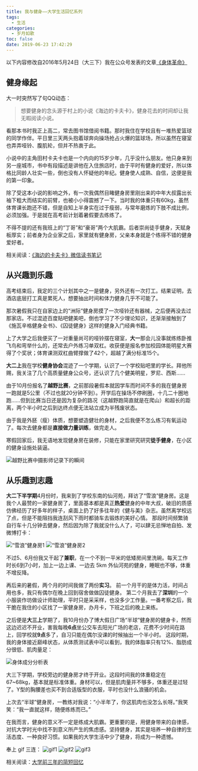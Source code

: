 ```yaml
---
title: 我与健身——大学生活回忆系列
tags:
  - 生活
categories:
  - 岁月如歌
toc: false
date: 2019-06-23 17:42:29
---
```


以下内容修改自2016年5月24日（大三下）我在公众号发表的文章[《身体革命》](https://mp.weixin.qq.com/s?__biz=MzI1MzEyODQyMA==&mid=2708132747&idx=1&sn=ef64c6fa6ce2dd81ee3494f1a2ac88ef&mpshare=1&scene=23&srcid=#rd)

<!--more-->

## 健身缘起

大一时突然写了句QQ动态：
> 想要健身的念头源于村上的小说《海边的卡夫卡》，健身花去的时间却让我无暇阅读小说。

看那本书时我正上高二，常去图书馆借阅书籍。那时我住在学校且有一堆热爱篮球的同学作伴。平日里三天两头抱着球奔向操场抢占火爆的篮球场，所以虽然在寝室也弄弄哑铃、腹肌轮，但并不热衷于此。

小说中的主角田村卡夫卡也是一个内向的15岁少年，几乎没什么朋友。他只身来到另一座城市，书中有段描述是讲他在入住旅店时，由于平时有健身的爱好，所以体格比同龄人壮实一些，倒也没有人怀疑他的年纪。健身使人成熟、自信，这便是我的第一印象。

除了受这本小说的影响之外，有一次我偶然目睹健身房里刚出来的中年大叔露出长袖下粗大而结实的前臂，也被小小得震撼了一下。当时我的体重只有60kg，虽然体育课长跑还不错，但是自知上半身实在过于瘦弱，与常年磨炼的下肢不成比例，必须加强。于是就在高考前计划着暑假要去练练了。

不得不提的还有我班上的“丁哥”和“豪哥”两个大肌霸。后者崇尚徒手健身，天赋身板厚实；前者身为企业家之后，家里就有健身房，父亲本身就是个练得不错的健身爱好者。

相关阅读：[《海边的卡夫卡》微信读书笔记](https://wushuangabao.github.io/2019/06/20/%E3%80%8A%E6%B5%B7%E8%BE%B9%E7%9A%84%E5%8D%A1%E5%A4%AB%E5%8D%A1%E3%80%8B%E5%BE%AE%E4%BF%A1%E8%AF%BB%E4%B9%A6%E7%AC%94%E8%AE%B0/)

## 从兴趣到乐趣

高考结束后，我定的三个计划其中之一是健身，另外还有一次打工。结果证明，去酒店底层打工真是累死人，想要抽出时间和体力健身几乎不可能了。

那次暑假我只在自家边上的“洲际”健身房摸了一次哑铃还有器械，之后便再没去过那家店。不过混迹百度贴吧健美吧，倒也学习了不少理论知识，还渐渐接触到了《施瓦辛格健身全书》、《囚徒健身》这样的健身入门经典书籍。

上了大学之后我便买了一对重量尚可的哑铃摆在寝室，**大一**那会儿没事就练练卧推飞鸟和弯举什么的，还常去户外练习单双杠。收获便是报名参加校园体能明星大赛得了个奖状；体育课测双杠曲臂撑做了42个，超越了满分标准15个。

**大二上**我在学校**健身协会**混迹了一个学期，认识了一个学校贴吧里的学长。拜他所赐，我关注了几个高质量健身公众号，还认识了几个健美明星，罗尼、西斯……

由于10月份报名了**越野比赛**，之前那段暑假本就因学车而时间不多的我在健身房一跑就是5公里（不过也就20分钟不到）。开学后在操场不停刷圈，十几二十圈地跑……但到比赛当日还是因为复杂的路况（这越野跑简直就是在爬山）和超长的距离，两个半小时之后到达终点便无法站立成为半残废状态。

由于我是外胚（瘦）体质，想要塑造健壮的身材，之后我便不怎么练习有氧运动了。每次去健身都是**直接做力量训练**，做完走人。

寒假回家后，我无语地发现健身房在装修，只能在家里研究研究**徒手健身**，在小区的健身设施处装逼。

![越野比赛中摄影师记录下的瞬间](http://b385.photo.store.qq.com/psb?/V11Tp57c45Whqc/QeXzpsFKDQJjgnCLM4gvLu7KbimtMltTz0785TcVPXw!/b/dPHCieV2IQAA&bo=xwGoAscBqAIFCSo!&rf=viewer_4)

## 从乐趣到志趣

**大二下半学期**4月份时，我来到了学校东南的仙河苑，拜访了“雪浪”健身房。这是我个人最赞的一家健身房了，里面基本都是真正**热爱**健身的中年大叔，破旧的质感仿佛经历了好多年的样子，桌面上扔了好多往年的《健与美》杂志。虽然离学校远了点，但是不能阻挡我连刮风下雨时都骑车去锻炼的美好心情。
那段时间频繁骑自行车十几分钟去健身，然后因为除了我就没什么人了，可以肆无忌惮地自拍、发微博打卡：

![“雪浪”健身房1](http://b370.photo.store.qq.com/psb?/V11Tp57c1D8TRA/Y.iQbFPv5qnSQQGGkhwGWVCjOU8UUyKiQJRNlLiDF4A!/b/dHIBAAAAAAAA&bo=UgIiAwAAAAAFF0U!&rf=viewer_4)
![“雪浪”健身房2](http://b11.photo.store.qq.com/psb?/V11Tp57c1D8TRA/MCrP7PDhgNZw2zdZRQ65FHDiMTYQ03gfebMnNCoO2S8!/b/dAsAAAAAAAAA&bo=gAJvBAAAAAABB8k!&rf=viewer_4)

不过5、6月份我又干起了**兼职**，在一个不到一平米的低矮房间里洗碗。每天工作时长6到7小时，加上一边上课、一边去 5km 外仙河苑的健身，睡眠也不够，体重不增反降。

再后来的暑假，两个月的时间我做了两份**实习**。
前一个月干的是体力活，时间占用也多，我只有偶尔在晚上回到宿舍做做囚徒健身。
第二个月我去了**深圳**的一个小服装作坊做设计师助理，平时只是采采样，也没多少工作量。一番考察之后，我干脆在我住的小区找了一家健身房，办月卡，下班之后的晚上来练。

之后便是**大三上**学期了，我10月份办了博大假日广场“半球”健身房的健身卡，然而这边迟迟不开业，害我每晚**6点**坐公交车去阳光广场的老店，花费不少时间在路上，回学校就**9点**多了，自习只能在偶尔没课的时候抽出一个半小时。
这段时期，我的身体接近巅峰状态，从体质测试表中可以看到，我的体脂率只有12%、脂肪成分很低、肌肉量足：

![身体成分分析表](http://b372.photo.store.qq.com/psb?/V11Tp57c1D8TRA/.NZxZpXrQG4JO5kqKu99JLReX5Ohh.qN7rkDd*gKknE!/b/dHQBAAAAAAAA&bo=gAJfAwAAAAAFF.o!&rf=viewer_4)

大三下学期，学校旁边的健身房才终于开业。这段时间我的体重稳定在67~68kg，基本就是标准体重。身材可以，但是肌肉量并不够多，体重还是过轻了。Y型的胸腰差也买不到合适版型的衣服，平时也没什么浪骚的机会。

上次去“半球”健身房，一教练对我说：“小半年了，你这肌肉也没怎么长呀。”我笑笑：“我一直就这样，随便练练而已。”

在我而言，健身的意义不一定是练成大肌霸。更重要的是，用健身带来的自律感，对抗大学时光中找不到意义所产生的焦虑感。坚持健身，其实是培养一种自律的生活态度、一种良好习惯。如果我的大学生活中少了健身，将成为一种遗憾。

奉上 gif 三连：
![gif1](http://m.qpic.cn/psb?/V11Tp57c2B9kPO/Y5pkXfPTtKtP9y7ZXHf01mRR2nqnknlP4Z2P5qSj7Gw!/b/dHUAAAAAAAAA&bo=BAHCAAQBwgACGT0!&rf=viewer_4)
![gif2](http://m.qpic.cn/psb?/V11Tp57c2B9kPO/KnB4Juf9nwcWd4pVFqxS5DZpBfbQhGXJvErFSE5blXE!/b/dCEAAAAAAAAA&bo=kAEsAZABLAECia0!&rf=viewer_4)
![gif3](http://m.qpic.cn/psb?/V11Tp57c2B9kPO/lv5AzbGIgelZ9czdNGC1q2b0W3TP4DQwiU1dETjc1QQ!/b/dBAAAAAAAAAA&bo=BAHCAAQBwgACGT0!&rf=viewer_4)

相关阅读：[大学前三年的简短回忆](https://wushuangabao.github.io/2019/05/22/%E5%A4%A7%E5%AD%A6%E5%89%8D%E4%B8%89%E5%B9%B4%E7%9A%84%E7%AE%80%E7%9F%AD%E5%9B%9E%E5%BF%86/)